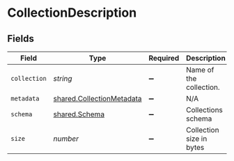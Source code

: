 # CollectionDescription


## Fields

| Field                                                                  | Type                                                                   | Required                                                               | Description                                                            |
| ---------------------------------------------------------------------- | ---------------------------------------------------------------------- | ---------------------------------------------------------------------- | ---------------------------------------------------------------------- |
| `collection`                                                           | *string*                                                               | :heavy_minus_sign:                                                     | Name of the collection.                                                |
| `metadata`                                                             | [shared.CollectionMetadata](../../models/shared/collectionmetadata.md) | :heavy_minus_sign:                                                     | N/A                                                                    |
| `schema`                                                               | [shared.Schema](../../models/shared/schema.md)                         | :heavy_minus_sign:                                                     | Collections schema                                                     |
| `size`                                                                 | *number*                                                               | :heavy_minus_sign:                                                     | Collection size in bytes                                               |